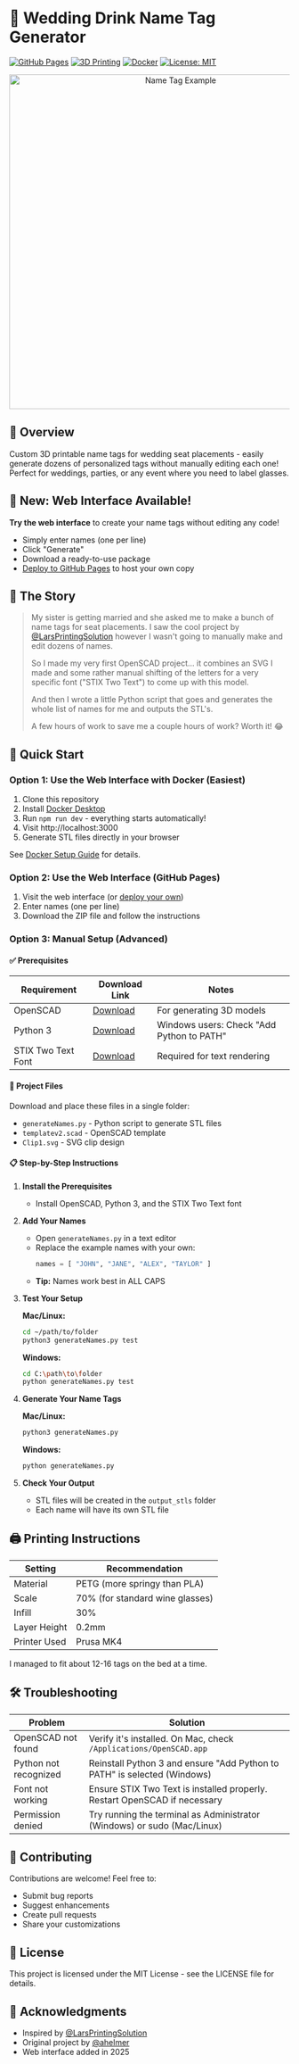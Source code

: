 # 🍷 Wedding Drink Name Tag Generator

[![GitHub Pages](https://img.shields.io/badge/GitHub%20Pages-Ready-brightgreen)](GITHUB_PAGES_DEPLOYMENT.md)
[![3D Printing](https://img.shields.io/badge/3D%20Printing-Ready-blue)](https://www.printables.com)
[![Docker](https://img.shields.io/badge/Docker-Ready-2496ED)](DOCKER_SETUP.md)
[![License: MIT](https://img.shields.io/badge/License-MIT-yellow.svg)](https://opensource.org/licenses/MIT)

<p align="center">
  <img src="https://via.placeholder.com/800x400?text=Wedding+Name+Tag+Example" alt="Name Tag Example" width="600"/>
</p>

## 🎯 Overview

Custom 3D printable name tags for wedding seat placements - easily generate dozens of personalized tags without manually editing each one! Perfect for weddings, parties, or any event where you need to label glasses.

## 🌟 New: Web Interface Available!

**Try the web interface** to create your name tags without editing any code!
- Simply enter names (one per line)
- Click "Generate"
- Download a ready-to-use package
- [Deploy to GitHub Pages](GITHUB_PAGES_DEPLOYMENT.md) to host your own copy

## 📖 The Story

> My sister is getting married and she asked me to make a bunch of name tags for seat placements. I saw the cool project by [@LarsPrintingSolution](https://www.printables.com/model/286409-individual-nametag-for-glasses-and-cups-wedding-de) however I wasn't going to manually make and edit dozens of names.
>
> So I made my very first OpenSCAD project... it combines an SVG I made and some rather manual shifting of the letters for a very specific font ("STIX Two Text") to come up with this model.
>
> And then I wrote a little Python script that goes and generates the whole list of names for me and outputs the STL's.
>
> A few hours of work to save me a couple hours of work? Worth it! 😂

## 🚀 Quick Start

### Option 1: Use the Web Interface with Docker (Easiest)
1. Clone this repository
2. Install [Docker Desktop](https://www.docker.com/products/docker-desktop/)
3. Run `npm run dev` - everything starts automatically!
4. Visit http://localhost:3000
5. Generate STL files directly in your browser

See [Docker Setup Guide](DOCKER_SETUP.md) for details.

### Option 2: Use the Web Interface (GitHub Pages)
1. Visit the web interface (or [deploy your own](GITHUB_PAGES_DEPLOYMENT.md))
2. Enter names (one per line)
3. Download the ZIP file and follow the instructions

### Option 3: Manual Setup (Advanced)

#### ✅ Prerequisites

| Requirement | Download Link | Notes |
|-------------|---------------|-------|
| OpenSCAD | [Download](https://www.openscad.org/downloads.html) | For generating 3D models |
| Python 3 | [Download](https://www.python.org/downloads/) | Windows users: Check "Add Python to PATH" |
| STIX Two Text Font | [Download](https://fonts.google.com/specimen/STIX+Two+Text) | Required for text rendering |

#### 📁 Project Files

Download and place these files in a single folder:
- `generateNames.py` - Python script to generate STL files
- `templatev2.scad` - OpenSCAD template
- `Clip1.svg` - SVG clip design

#### 📋 Step-by-Step Instructions

1. **Install the Prerequisites** 
   - Install OpenSCAD, Python 3, and the STIX Two Text font

2. **Add Your Names**
   - Open `generateNames.py` in a text editor
   - Replace the example names with your own:
     ```python
     names = [ "JOHN", "JANE", "ALEX", "TAYLOR" ]
     ```
   - **Tip:** Names work best in ALL CAPS

3. **Test Your Setup**
   
   **Mac/Linux:**
   ```bash
   cd ~/path/to/folder
   python3 generateNames.py test
   ```
   
   **Windows:**
   ```bash
   cd C:\path\to\folder
   python generateNames.py test
   ```

4. **Generate Your Name Tags**
   
   **Mac/Linux:**
   ```bash
   python3 generateNames.py
   ```
   
   **Windows:**
   ```bash
   python generateNames.py
   ```

5. **Check Your Output**
   - STL files will be created in the `output_stls` folder
   - Each name will have its own STL file

## 🖨️ Printing Instructions

| Setting | Recommendation |
|---------|----------------|
| Material | PETG (more springy than PLA) |
| Scale | 70% (for standard wine glasses) |
| Infill | 30% |
| Layer Height | 0.2mm |
| Printer Used | Prusa MK4 |

I managed to fit about 12-16 tags on the bed at a time.

## 🛠️ Troubleshooting

| Problem | Solution |
|---------|----------|
| OpenSCAD not found | Verify it's installed. On Mac, check `/Applications/OpenSCAD.app` |
| Python not recognized | Reinstall Python 3 and ensure "Add Python to PATH" is selected (Windows) |
| Font not working | Ensure STIX Two Text is installed properly. Restart OpenSCAD if necessary |
| Permission denied | Try running the terminal as Administrator (Windows) or sudo (Mac/Linux) |

## 🤝 Contributing

Contributions are welcome! Feel free to:
- Submit bug reports
- Suggest enhancements
- Create pull requests
- Share your customizations

## 📄 License

This project is licensed under the MIT License - see the LICENSE file for details.

## 🙏 Acknowledgments

- Inspired by [@LarsPrintingSolution](https://www.printables.com/model/286409-individual-nametag-for-glasses-and-cups-wedding-de)
- Original project by [@ahelmer](https://github.com/ahelmer)
- Web interface added in 2025
